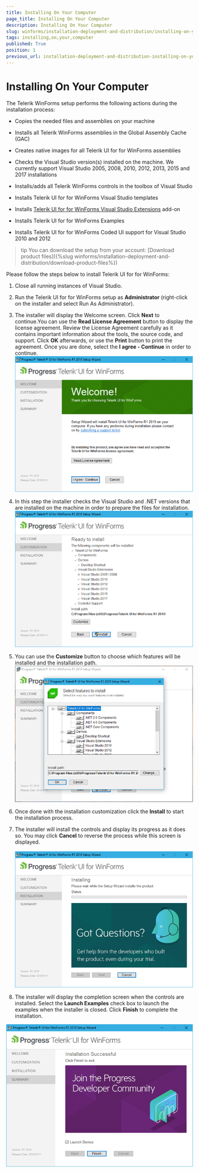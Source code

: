 ```yaml
---
title: Installing On Your Computer
page_title: Installing On Your Computer
description: Installing On Your Computer
slug: winforms/installation-deployment-and-distribution/installing-on-your-computer
tags: installing,on,your,computer
published: True
position: 1
previous_url: installation-deployment-and-distribution-installing-on-your-computer
---
```


# Installing On Your Computer

The Telerik WinForms setup performs the following actions during the installation process:

* Copies the needed files and assemblies on your machine

* Installs all Telerik WinForms assemblies in the Global Assembly Cache (GAC)

* Creates native images for all Telerik UI for for WinForms assemblies
            

* Checks the Visual Studio version(s) installed on the machine. We currently support Visual Studio 2005, 2008, 2010, 2012, 2013, 2015 and 2017 installations

* Installs/adds all Telerik WinForms controls in the toolbox of Visual Studio

* Installs Telerik UI for for WinForms Visual Studio templates

* Installs [Telerik UI for for WinForms Visual Studio Extensions](http://www.telerik.com/products/winforms/visual-studio-extensions.aspx) add-on
            

* Installs Telerik UI for for WinForms Examples

* Installs Telerik UI for for WinForms Coded UI support for Visual Studio 2010 and 2012

>tip You can download the setup from your account: [Download product files]({%slug winforms/installation-deployment-and-distribution/download-product-files%})

Please follow the steps below to install Telerik UI for for WinForms:

1. Close all running instances of Visual Studio.

1. Run the Telerik UI for for WinForms setup as __Administrator__ (right-click on the installer and select Run As Administrator).
            

1. The installer will display the Welcome screen. Click __Next__ to continue.You can use the __Read License Agreement__ button to display the license agreement. Review the License Agreement carefully as it contains important information about the tools, the source code, and support. Click __OK__ afterwards, or use the __Print__ button to print the agreement. Once you are done, select the __I agree - Continue__ in order to continue.          
            ![installation-deployment-and-distribution-installing-on-your-computer 001](images/installation-deployment-and-distribution-installing-on-your-computer001.png)

1. In this step the installer checks the Visual Studio and .NET versions that are installed on the machine in order to prepare the files for installation.
            ![installation-deployment-and-distribution-installing-on-your-computer 002](images/installation-deployment-and-distribution-installing-on-your-computer002.png)

1. You can use the __Customize__ button to choose which features will be installed and the installation path.                
            ![installation-deployment-and-distribution-installing-on-your-computer 003](images/installation-deployment-and-distribution-installing-on-your-computer003.png)

1. Once done with the installation customization click the __Install__ to start the installation process.
            

1. The installer will install the controls and display its progress as it does so. You may click __Cancel__ to reverse the process while this screen is displayed.         
             
            ![installation-deployment-and-distribution-installing-on-your-computer 004](images/installation-deployment-and-distribution-installing-on-your-computer004.png)

1. The installer will display the completion screen when the controls are installed. Select the __Launch Examples__ check box to launch the examples when the installer is closed. Click __Finish__ to complete the installation. 

![installation-deployment-and-distribution-installing-on-your-computer 005](images/installation-deployment-and-distribution-installing-on-your-computer005.png)






